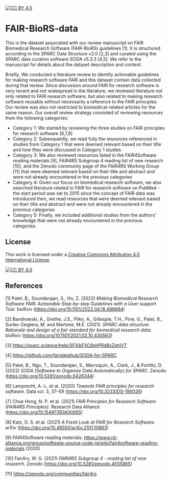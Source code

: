 [![CC BY 4.0][cc-by-shield]][cc-by]

[cc-by]: http://creativecommons.org/licenses/by/4.0/
[cc-by-image]: https://i.creativecommons.org/l/by/4.0/88x31.png
[cc-by-shield]: https://img.shields.io/badge/License-CC%20BY%204.0-lightgrey.svg

# FAIR-BioRS-data
This is the dataset associated with our review manuscript on FAIR Biomedical Research Software (FAIR-BioRS) guidelines [1]. It is structured according to the SPARC Data Structure v2.0 [2,3] and curated using the SPARC data curation software SODA v5.3.3 [4,5]. We refer to the manuscript for details about the dataset description and content. 

Briefly, We conducted a literature review to identify actionable guidelines for making research software FAIR and this dataset contain data collected during that review. Since discussion around FAIR for research software is very recent and not widespread in the literature, we reviewed literature not only related to FAIR research software, but also related to making research software reusable without necessarily a reference to the FAIR principles. Our review was also not restricted to biomedical-related articles for the same reason. Our overall review strategy consisted of reviewing resources from the following categories: 
* Category 1: We started by reviewing the three studies on FAIR principles for research software [6,7,8]
* Category 2: Subsequently, we read fully the resources referenced in studies from Category 1 that were deemed relevant based on their title and how they were discussed in Category 1 studies
* Category 3: We also reviewed resources listed in the FAIR4Software reading materials [9], FAIR4RS Subgroup 4 reading list of new research [10], and the Zenodo community page of the FAIR4RS Working Group [11] that were deemed relevant based on their title and abstract and were not already encountered in the previous categories
* Category 4: Given our focus on biomedical research software, we also searched literature related to FAIR for research software on PubMed - the start period was set to 2015 since the concept of FAIR data was introduced then, we read resources that were deemed relevant based on their title and abstract and were not already encountered in the previous categories
* Category 5: Finally, we included additional studies from the authors’ knowledge that were not already encountered in the previous categories.

## License
This work is licensed under a
[Creative Commons Attribution 4.0 International License][cc-by].

[![CC BY 4.0][cc-by-image]][cc-by]

## References
[1] Patel, B., Soundarajan, S., Hu, Z. (2022) *Making Biomedical Research Software FAIR: Actionable Step-by-step Guidelines with a User-support Tool*. bioRxiv (https://doi.org/10.1101/2022.04.18.488694)

[2] Bandrowski, A., Grethe, J.S., Pilko, A., Gillespie, T.H., Pine, G., Patel, B., Surles-Zeiglera, M. and Martone, M.E. (2021). *SPARC data structure: Rationale and design of a fair standard for biomedical research data*. bioRxiv (https://doi.org/10.1101/2021.02.10.430563)

[3] https://sparc.science/help/3FXikFXC8shPRd8xZqhjVT

[4] https://github.com/fairdataihub/SODA-for-SPARC

[5] Patel, B., Ngo, T., Soundarajan, S., Marroquin, A., Clark, J., & Portillo, D. (2022) *SODA (Software to Organize Data Automatically) for SPARC*. Zenodo (https://doi.org/10.5281/zenodo.6426344)

[6] Lamprecht, A.-L. et al. (2020) *Towards FAIR principles for research software*. Data sci. 3, 37–59 (https://doi.org/10.3233/DS-190026)

[7] Chue Hong, N. P. et al. (2021) *FAIR Principles for Research Software (FAIR4RS Principles)*. Research Data Alliance (https://doi.org/10.15497/RDA00065)

[8] Katz, D. S. et al. (2021) *A Fresh Look at FAIR for Research Software*. arXiv (https://doi.org/10.48550/arXiv.2101.10883)

[9] FAIR4Software reading materials. https://www.rd-alliance.org/group/software-source-code-ig/wiki/fair4software-reading-materials (2020)

[10] Fair4rs, W. G. (2021) *FAIR4RS Subgroup 4 - reading list of new research*. Zenodo (https://doi.org/10.5281/zenodo.4555865)

[11] https://zenodo.org/communities/fair4rs

